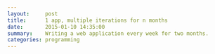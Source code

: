 ```yaml
---
layout:     post
title:      1 app, multiple iterations for n months
date:       2015-01-10 14:35:00
summary:    Writing a web application every week for two months.
categories: programming
---
```



